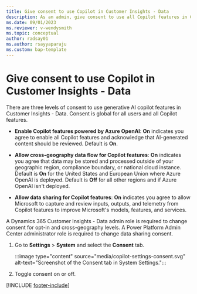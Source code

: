 ```yaml
---
title: Give consent to use Copilot in Customer Insights - Data
description: As an admin, give consent to use all Copilot features in Customer Insights - Data
ms.date: 09/01/2023
ms.reviewer: v-wendysmith
ms.topic: conceptual
author: radsay01
ms.author: rsayyaparaju 
ms.custom: bap-template
---
```


# Give consent to use Copilot in Customer Insights - Data

There are three levels of consent to use generative AI copilot features in Customer Insights - Data. Consent is global for all users and all Copilot features.

- **Enable Copilot features powered by Azure OpenAI**: **On** indicates you agree to enable all Copilot features and acknowledge that AI-generated content should be reviewed. Default is **On**.

- **Allow cross-geography data flow for Copilot features**: **On** indicates you agree that data may be stored and processed outside of your geographic region, compliance boundary, or national cloud instance. Default is **On** for the United States and European Union where Azure OpenAI is deployed. Default is **Off** for all other regions and if Azure OpenAI isn't deployed.

- **Allow data sharing for Copilot features**: **On** indicates you agree to allow Microsoft to capture and review inputs, outputs, and telemetry from Copilot features to improve Microsoft's models, features, and services.

A Dynamics 365 Customer Insights - Data admin role is required to change consent for opt-in and cross-geography levels. A Power Platform Admin Center administrator role is required to change data sharing consent.

1. Go to **Settings** > **System** and select the **Consent** tab.

   :::image type="content" source="media/copilot-settings-consent.svg" alt-text="Screenshot of the Consent tab in System Settings.":::

1. Toggle consent on or off.

[!INCLUDE [footer-include](includes/footer-banner.md)]
